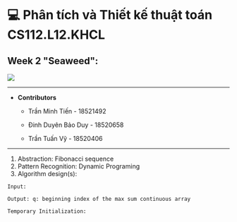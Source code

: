 # 💻 Phân tích và Thiết kế thuật toán CS112.L12.KHCL
## Week 2 "Seaweed":

![](https://portal.uit.edu.vn/Styles/profi/images/logo186x150.png)

---
- **Contributors**

	- Trần Minh Tiến - 18521492

	- Đinh Duyên Bảo Duy - 18520658

	- Trần Tuấn Vỹ - 18520406

----
1. Abstraction: Fibonacci sequence
2. Pattern Recognition: Dynamic Programing
3. Algorithm design(s):
```
Input: 
	
Output: q: beginning index of the max sum continuous array
	
Temporary Initialization:

```

